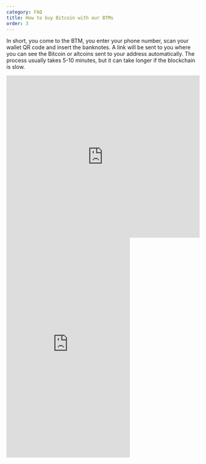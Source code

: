 ```yaml
---
category: FAQ
title: How to buy Bitcoin with our BTMs
order: 3
---
```


In short, you come to the BTM, you enter your phone number, scan your wallet QR code and insert the banknotes. 
A link will be sent to you where you can see the Bitcoin or altcoins sent to your address automatically. 
The process usually takes 5-10 minutes, but it can take longer if the blockchain is slow.

<iframe width="100%" height="423" src="https://www.youtube.com/embed/6DqqVN0LXrI" frameborder="0" allow="accelerometer; autoplay; encrypted-media; gyroscope; picture-in-picture" allowfullscreen></iframe>

<iframe width="322" height="573" src="https://www.youtube.com/embed/Ycd7nekTmx4" title="BitcoinVN BTM- How To Buy Bitcoin" frameborder="0" allow="accelerometer; autoplay; clipboard-write; encrypted-media; gyroscope; picture-in-picture; web-share" referrerpolicy="strict-origin-when-cross-origin" allowfullscreen></iframe>